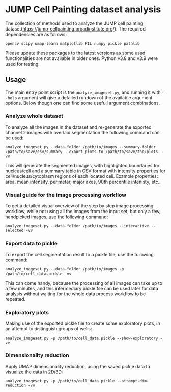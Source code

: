 # JUMP Cell Painting dataset analysis
The collection of methods used to analyze the JUMP cell painting dataset(https://jump-cellpainting.broadinstitute.org/). The required dependencies are as follows:

`opencv scipy umap-learn matplotlib PIL numpy pickle pathlib`

Please update these packages to the latest versions as some used functionalities are not available in older ones. Python v3.8 and v3.9 were used for testing.

## Usage
The main entry point script is the `analyze_imageset.py`, and running it with `--help` argument will give a detailed rundown of the available argument options. Below though one can find some usefull argument combinations.

### Analyze whole dataset
To analyze all the images in the dataset and re-generate the exported channel 2 images with overlaid segmentation the following command can be used: 

`analyze_imageset.py --data-folder /path/to/images --summary-folder /path/to/save/csv/summary --export-plots-to /path/to/save/the/plots -vv`

This will generate the segmented images, with highlighted boundaries for nucleus/cell and a summary table in CSV format with intensity properties for cell/nucleus/cytoplasm regions of each located cell. Example properties: area, mean intensity, perimeter, major axes, 90th percentile intenisty, etc..

### Visual guide for the image processing workflow
To get a detailed visual overview of the step by step image processing workflow, while not using all the images from the input set, but only a few, handpicked images, use the following command:

`analyze_imageset.py --data-folder /path/to/images --interactive --selected -vv`

### Export data to pickle
To export the cell segmentation result to a pickle file, use the following command:

`analyze_imageset.py --data-folder /path/to/images -p /path/to/cell_data.pickle -vv`

This can come handy, because the processing of all images can take up to a few minutes, and this intermediary pickle file can be used later for data analysis without waiting for the whole data process workflow to be repeated.

### Exploratory plots
Making use of the exported pickle file to create some exploratory plots, in an attempt to distinguish groups of wells:

`analyze_imageset.py -p /path/to/cell_data.pickle --show-exploratory -vv`

### Dimensionality reduction
Apply UMAP dimensionality reduction, using the saved pickle data to visualize the data in 2D/3D:

`analyze_imageset.py -p /path/to/cell_data.pickle --attempt-dim-reduction -vv`


